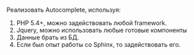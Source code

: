 Реализовать Autocomplete, используя:
1. PHP 5.4+, можно задействовать любой framework.
2. Jquery, можно использовать любые готовые компоненты
3. Данные брать из БД.
4. Если был опыт работы со Sphinx, то задействовать его.
